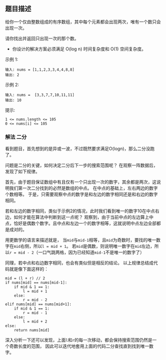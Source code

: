 ## 题目描述
给你一个仅由整数组成的有序数组，其中每个元素都会出现两次，唯有一个数只会出现一次。

请你找出并返回只出现一次的那个数。

- 你设计的解决方案必须满足 O(log n) 时间复杂度和 O(1) 空间复杂度。

示例 1:
```
输入: nums = [1,1,2,3,3,4,4,8,8]
输出: 2
```
示例 2:
```
输入: nums =  [3,3,7,7,10,11,11]
输出: 10
```

提示:
```
1 <= nums.length <= 105
0 <= nums[i] <= 105
```

### 解法 二分
看到题目，首先想到的是异或一波，不过既然要求满足O(logn)，那么二分没跑了。

问题是二分的关键，如何决定二分后下一步的搜索范围呢？
在观察一阵数据后，发现了如下规律。

首先，由于题目保证数组中有且仅有一个只出现一次的数字，其余都是两次，这说明我们第一次二分找到的必然是数组的中点。
在中点的基础上，左右两边的数字个数相等。
于是，只需要观察中点的数字是和左边的数字相同还是和右边的数字相同。

若和左边的数字相同，类似于示例2的情况，此时我们看到唯一的数字10在中点右边，如何才能在算法中判断到这一点呢？
观察到，由于当前中点的左边算上中点，恰好是偶数个数字。且中点和左边一个的数字相等，这就说明中点左边全部都是成对的。

用更数学的语言来描述就是，
当`mid`与`mid-1`相等，且`mid`为奇数时，要找的唯一数字在`mid`右侧，所以`l = mid + 1`。
若`mid`是偶数，则说明唯一数字在`mid`左边，所以`r = mid - 2`（一口气跳两格，因为已经知道`mid-1`不是唯一的数字了）

同理，若中点和右边数字相同，也会有类似但是相反的结论。
以上规律总结成代码就是像下面这样的：
```text
mid = (l + r) // 2
if nums[mid] == nums[mid-1]:
    if mid & 1 == 1:
        l = mid + 1
    else:
        r = mid - 2
elif nums[mid] == nums[mid+1]:
    if mid & 1 == 1:
        r = mid - 1
    else:
        l = mid + 2
else:
    return nums[mid]
```
深入分析一下还可以发现，上面`l`和`r`的每一次移动，都会保持搜索范围仍然是一个奇数长度的范围，
因此可以迭代地套用上面的代码二分查找直到找到唯一数字。